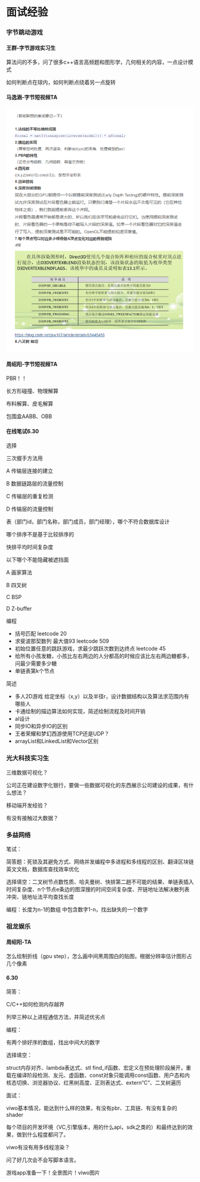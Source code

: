 # 面试经验

### 字节跳动游戏

#### 王群-字节游戏实习生

算法问的不多，问了很多c++语言高频题和图形学，几何相关的内容，一点设计模式

如何判断点在球内，如何判断点绕着另一点旋转

#### 马逸涵-字节短视频TA

![](../.gitbook/assets/image%20%2845%29.png)

#### 周绍阳-字节短视频TA

PBR！！

长方形碰撞、物理解算

布料解算、皮毛解算

包围盒AABB、OBB

#### 在线笔试6.30

选择

三次握手方法用

A 传输层连接的建立

B 数据链路层的流量控制

C 传输层的重复检测

D 传输层的流量控制

表（部门id，部门名称，部门成员，部门经理），哪个不符合数据库设计

哪个排序不是基于比较排序的

快排平均时间复杂度

以下哪个不能隐藏被遮挡面

A 画家算法

B 四叉树

C BSP

D Z-buffer

编程

* 括号匹配 leetcode 20
* 求斐波那契数列 最大值93 leetcode 509
* 初始位置任意的跳跃游戏，求最少跳跃次数到达终点 leetcode 45
* 给所有小孩发糖，小孩比左右两边的人分都高的时候应该比左右两边糖都多，问最少需要多少糖
* 单链表第k个节点

简述

* 多人2D游戏 给定坐标（x,y）以及半径r，设计数据结构以及算法求范围内有哪些人
* 卡通绘制的描边算法如何实现，简述绘制流程及时间开销
* aI设计
* 同步IO和异步IO的区别
* 王者荣耀和梦幻西游使用TCP还是UDP？
* arrayList和LinkedList和Vector区别

### 光大科技实习生

三维数据可视化？

公司正在建设数字化银行，要做一些数据可视化的东西展示公司建设的成果，有什么想法？

移动端开发经验？

有没有接触过大数据？

### 多益网络

笔试：

简答题：死锁及其避免方式、网络并发编程中多进程和多线程的区别、翻译区块链英文文档，数据库查找效率优化

选择填空：二叉树节点数性质、哈夫曼树、快排第二趟不可能的结果、单链表插入时间复杂度、n个节点e条边的图深搜的时间空间复杂度、开链地址法解决散列表冲突、链地址法平均查找长度

编程：长度为n-1的数组 中包含数字1-n，找出缺失的一个数字

### 祖龙娱乐

#### 周绍阳-TA

怎么绘制折线（gpu step），怎么画中间黑周围白的贴图，根据分辨率估计图形占几个像素

#### 6.30

简答：

C/C++如何检测内存越界

列举三种以上进程通信方法，并简述优劣点

编程：

有两个排好序的数组，找出中间大的数字

选择填空：

struct内存对齐、lambda表达式、stl find\_if函数、宏定义在预处理阶段展开，重载在编译阶段检测、友元、虚函数、const对象只能调用const函数、用户态和内核态切换、浏览器协议、红黑树高度、正则表达式、extern“C”、二叉树遍历

面试：

viwo基本情况，能达到什么样的效果，有没有pbr、工具链、有没有复杂的shader

每个项目的开发环境（VC,引擎版本，用的什么api，sdk之类的）和最终达到的效果，做到什么程度都问了。

viwo有没有用多线程渲染？

问了好几次会不会写脚本语言。

游戏app准备一下！全景图片！viwo图片

